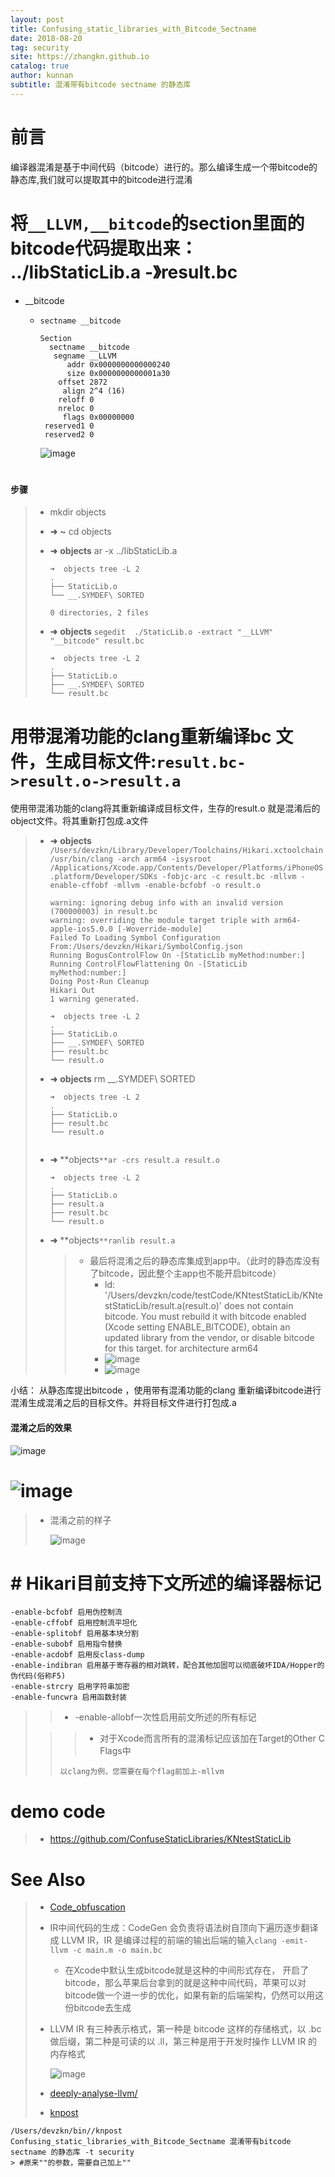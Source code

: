 ```yaml
---
layout: post
title: Confusing_static_libraries_with_Bitcode_Sectname
date: 2018-08-20
tag: security
site: https://zhangkn.github.io
catalog: true
author: kunnan
subtitle: 混淆带有bitcode sectname 的静态库
---
```




# 前言



编译器混淆是基于中间代码（bitcode）进行的。那么编译生成一个带bitcode的静态库,我们就可以提取其中的bitcode进行混淆



# 将`__LLVM,__bitcode`的section里面的bitcode代码提取出来： ../libStaticLib.a -》result.bc

- __bitcode

  * `sectname __bitcode`

    ```
    Section
      sectname __bitcode
       segname __LLVM
          addr 0x0000000000000240
          size 0x0000000000001a30
        offset 2872
         align 2^4 (16)
        reloff 0
        nreloc 0
         flags 0x00000000
     reserved1 0
     reserved2 0
    
    ```

    ![image](https://ws1.sinaimg.cn/large/af39b376gy1fufxtoacppj218n0k1dp0.jpg)



# 

#### 步骤

> * mkdir objects
>
> * **➜**  **~** cd objects
>
> * **➜**  **objects** ar -x ../libStaticLib.a
>
>   ```
>   ➜  objects tree -L 2
>   .
>   ├── StaticLib.o
>   └── __.SYMDEF\ SORTED
>   
>   0 directories, 2 files
>   
>   ```
>
> * **➜**  **objects** `segedit  ./StaticLib.o -extract "__LLVM" "__bitcode" result.bc`
>
>   ```
>   ➜  objects tree -L 2
>   .
>   ├── StaticLib.o
>   ├── __.SYMDEF\ SORTED
>   └── result.bc
>   
>   ```
>

# 用带混淆功能的clang重新编译bc 文件，生成目标文件:`result.bc->result.o->result.a`

 使用带混淆功能的clang将其重新编译成目标文件，生存的result.o 就是混淆后的object文件。将其重新打包成.a文件

 

> * **➜**  **objects** `/Users/devzkn/Library/Developer/Toolchains/Hikari.xctoolchain/usr/bin/clang -arch arm64 -isysroot /Applications/Xcode.app/Contents/Developer/Platforms/iPhoneOS.platform/Developer/SDKs -fobjc-arc -c result.bc -mllvm -enable-cffobf -mllvm -enable-bcfobf -o result.o`
>
>   ```
>   warning: ignoring debug info with an invalid version (700000003) in result.bc
>   warning: overriding the module target triple with arm64-apple-ios5.0.0 [-Woverride-module]
>   Failed To Loading Symbol Configuration From:/Users/devzkn/Hikari/SymbolConfig.json
>   Running BogusControlFlow On -[StaticLib myMethod:number:]
>   Running ControlFlowFlattening On -[StaticLib myMethod:number:]
>   Doing Post-Run Cleanup
>   Hikari Out
>   1 warning generated.
>   
>   ```
>
>   ```
>   ➜  objects tree -L 2
>   .
>   ├── StaticLib.o
>   ├── __.SYMDEF\ SORTED
>   ├── result.bc
>   └── result.o
>   
>   ```
>
> * **➜**  **objects** rm __.SYMDEF\ SORTED
>
>   ```
>   ➜  objects tree -L 2           
>   .
>   ├── StaticLib.o
>   ├── result.bc
>   └── result.o
>   
>   
>   ```
>
> * **➜**  **objects`**ar -crs result.a result.o`
>
>   ```
>   ➜  objects tree -L 2                
>   .
>   ├── StaticLib.o
>   ├── result.a
>   ├── result.bc
>   └── result.o
>   
>   ```
>
> * **➜**  **objects`**ranlib result.a`
>
>
>
>   > - 最后将混淆之后的静态库集成到app中。（此时的静态库没有了bitcode，因此整个主app也不能开启bitcode）
>   >   * ld: '/Users/devzkn/code/testCode/KNtestStaticLib/KNtestStaticLib/result.a(result.o)' does not contain bitcode. You must rebuild it with bitcode enabled (Xcode setting ENABLE_BITCODE), obtain an updated library from the vendor, or disable bitcode for this target. for architecture arm64
>   >   * ![image](https://ws1.sinaimg.cn/large/af39b376gy1fufysix44oj20ct0baq4d.jpg)
>   >   * ![image](https://ws1.sinaimg.cn/large/af39b376gy1fufypeoe9ij20od0a8t9m.jpg)

小结： 从静态库提出bitcode ，使用带有混淆功能的clang 重新编译bitcode进行混淆生成混淆之后的目标文件。并将目标文件进行打包成.a



#### 混淆之后的效果

![image](https://ws1.sinaimg.cn/large/af39b376gy1fufyylzjclj20m90ma0xa.jpg)



# 

# ![image](https://ws1.sinaimg.cn/large/af39b376gy1fufz1japbnj21c20n7grs.jpg)



> * 混淆之前的样子
>
>   ![image](https://ws1.sinaimg.cn/large/af39b376gy1fufz395atcj20zn0bfwgr.jpg)

# # Hikari目前支持下文所述的编译器标记



```
-enable-bcfobf 启用伪控制流  
-enable-cffobf 启用控制流平坦化
-enable-splitobf 启用基本块分割  
-enable-subobf 启用指令替换  
-enable-acdobf 启用反class-dump  
-enable-indibran 启用基于寄存器的相对跳转，配合其他加固可以彻底破坏IDA/Hopper的伪代码(俗称F5)  
-enable-strcry 启用字符串加密  
-enable-funcwra 启用函数封装
```

>  
>
> > - -enable-allobf一次性启用前文所述的所有标记
>
> >  
> >
> > > - 对于Xcode而言所有的混淆标记应该加在Target的Other C Flags中
> >
> > ```
> > 以clang为例，您需要在每个flag前加上-mllvm
> > 
> > ```



# demo code

> * https://github.com/ConfuseStaticLibraries/KNtestStaticLib

# 

# See Also 



>* [Code_obfuscation](https://kunnan.github.io/2018/08/18/Code_obfuscation/)
>
>  * IR中间代码的生成：CodeGen 会负责将语法树自顶向下遍历逐步翻译成 LLVM IR，IR 是编译过程的前端的输出后端的输入`clang -emit-llvm -c main.m -o main.bc`
>
>    * 在Xcode中默认生成bitcode就是这种的中间形式存在， 开启了bitcode，那么苹果后台拿到的就是这种中间代码，苹果可以对bitcode做一个进一步的优化，如果有新的后端架构，仍然可以用这份bitcode去生成
>  * LLVM IR 有三种表示格式，第一种是 bitcode 这样的存储格式，以 .bc 做后缀，第二种是可读的以 .ll，第三种是用于开发时操作 LLVM IR 的内存格式
>
>    ![image](https://ws1.sinaimg.cn/large/af39b376gy1fufx15k8dhj20sg0lc4jd.jpg)
>
>* [deeply-analyse-llvm/](https://ming1016.github.io/2017/03/01/deeply-analyse-llvm/)
>
>* [knpost](https://github.com/zhangkn/KNBin/blob/master/knpost) 
>
```
/Users/devzkn/bin//knpost Confusing_static_libraries_with_Bitcode_Sectname 混淆带有bitcode sectname 的静态库 -t security
> #原来""的参数，需要自己加上""
```

